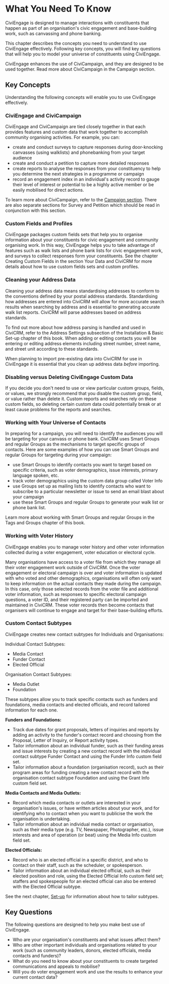 # What You Need To Know

CiviEngage is designed to manage interactions with constituents that
happen as part of an organisation's civic engagement and base-building
work, such as canvassing and phone banking.

This chapter describes the concepts you need to understand to use
CiviEngage effectively. Following key concepts, you will find key
questions that will help you to model your universe of constituents
using CiviEngage. 

CiviEngage enhances the use of CiviCampaign, and they are designed to be
used together. Read more about CiviCampaign in the Campaign section. 

## Key Concepts

Understanding the following concepts will enable you to use CiviEngage
effectively.

### CiviEngage and CiviCampaign

CiviEngage and CiviCampaign are tied closely together in that each
provides features and custom data that work together to accomplish
community organising activities. For example, you can:

-   create and conduct surveys to capture responses during door-knocking
    canvasses (using walklists) and phonebanking from your target
    audience
-   create and conduct a petition to capture more detailed responses
-   create reports to analyse the responses from your constituency to
    help you determine the next strategies in a programme or campaign
-   record an engagement index in an individual's activity record to
    gauge their level of interest or potential to be a highly active
    member or be easily mobilised for direct actions.

To learn more about CiviCampaign, refer to the [Campaign section](/campaign/what-is-civicampaign.md). There
are also separate sections for Survey and Petition which should be read
in conjunction with this section.

### Custom Fields and Profiles

CiviEngage packages custom fields sets that help you to organise
information about your constituents for civic engagement and community
organising work. In this way, CiviEngage helps you to take advantage of
features such as walk lists and phone bank lists for civic engagement
work, and surveys to collect responses form your constituents. See the
chapter Creating Custom Fields in the section Your Data and CiviCRM for
more details about how to use custom fields sets and custom profiles.

### Cleaning your Address Data

Cleaning your address data means standardising addresses to conform to
the conventions defined by your postal address standards. Standardising
how addresses are entered into CiviCRM will allow for more accurate
search results when searching by address and is essential to generating
accurate walk list reports. CiviCRM will parse addresses based on
address standards.

To find out more about how address parsing is handled and used in
CiviCRM, refer to the Address Settings subsection of the Installation &
Basic Set-up chapter of this book. When adding or editing contacts you
will be entering or editing address elements including street number,
street name, and street unit according to these standards.

When planning to import pre-existing data into CiviCRM for use in
CiviEngage it is essential that you clean up address data *before*
importing.

### Disabling versus Deleting CiviEngage Custom Data

If you decide you don't need to use or view particular custom groups,
fields, or values, we strongly recommend that you disable the custom
group, field, or value rather than delete it. Custom reports and
searches rely on these custom fields, so deleting certain custom data
could potentially break or at least cause problems for the reports and
searches.

### Working with Your Universe of Contacts

In preparing for a campaign, you will need to identify the audiences you
will be targeting for your canvass or phone bank. CiviCRM uses Smart
Groups and regular Groups as the mechanisms to target specific groups of
contacts. Here are some examples of how you can use Smart Groups and
regular Groups for targeting during your campaign:

-   use Smart Groups to identify contacts you want to target based on
    specific criteria, such as voter demographics, issue interests,
    primary language spoken, etc.
-   track voter demographics using the custom data group called Voter
    Info
-   use Groups set up as mailing lists to identify contacts who want to
    subscribe to a particular newsletter or issue to send an email blast
    about your campaign
-   use these Smart Groups and regular Groups to generate your walk list
    or phone bank list.

Learn more about working with Smart Groups and regular Groups in the
Tags and Groups chapter of this book.

### Working with Voter History

CiviEngage enables you to manage voter history and other voter
information collected during a voter engagement, voter education or
electoral cycle.

Many organisations have access to a voter file from which they manage
all their voter engagement work outside of CiviCRM. Once the voter
engagement or electoral campaign is over and voter information is
updated with who voted and other demographics, organisations will often
only want to keep information on the actual contacts they made during
the campaign. In this case, only those selected records from the voter
file and additional voter information, such as responses to specific
electoral campaign questions, a voter ID, and their registered party can
be imported and maintained in CiviCRM. These voter records then become
contacts that organisers will continue to engage and target for their
base-building efforts.

### Custom Contact Subtypes

CiviEngage creates new contact subtypes for Individuals and
Organisations:

Individual Contact Subtypes:

-   Media Contact
-   Funder Contact
-   Elected Official

Organisation Contact Subtypes:

-   Media Outlet
-   Foundation 

These subtypes allow you to track specific contacts such as funders and foundations, media contacts and elected officials, and record tailored information for each one.

**Funders and Foundations:** 

-   Track due dates for grant proposals, letters of inquiries and
    reports by adding an activity to the funder's contact record and
    choosing from the Proposal, Letter of Inquiry, or Report activity
    types.
-   Tailor information about an individual funder, such as their funding
    areas and issue interests by creating a new contact record with the
    individual contact subtype Funder Contact and using the Funder Info
    custom field set.
-   Tailor information about a foundation (organisation record), such as
    their program areas for funding creating a new contact record with
    the organisation contact subtype Foundation and using the Grant Info
    custom field set.

**Media Contacts and Media Outlets:**

-   Record which media contacts or outlets are interested in your
    organisation's issues, or have written articles about your work, and
    for identifying who to contact when you want to publicise the work
    the organisation is undertaking.
-   Tailor information about an individual media contact or
    organisation, such as their media type (e.g. TV, Newspaper,
    Photographer, etc.), issue interests and area of operation (or beat)
    using the Media Info custom field set.

**Elected Officials:**

-   Record who is an elected official in a specific district, and who to
    contact on their staff, such as the scheduler, or spokesperson.
-   Tailor information about an individual elected official, such as
    their elected position and role, using the Elected Official Info
    custom field set; staffers and spokespeople for an elected official
    can also be entered with the Elected Official subtype.

See the next chapter, [Set-up](/civic-engagement/set-up/#civiengage-contact-subtypes) for information about how to tailor
subtypes.

## Key Questions

The following questions are designed to help you make best use of
CiviEngage.

-   Who are your organisation's constituents and what issues affect
    them?
-   Who are other important individuals and organisations related to
    your work (such as community leaders, donors, elected
    officials, media contacts and funders)? 
-   What do you need to know about your constituents to create targeted
    communications and appeals to mobilise? 
-   Will you do voter engagement work and use the results to enhance
    your current contact data?

